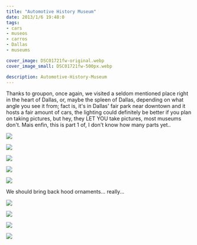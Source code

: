 ```yaml
---
title: "Automotive History Museum"
date: 2013/1/6 19:48:0
tags: 
- cars
- museos
- carros
- Dallas
- museums

cover_image: DSC01721fw-original.webp
cover_image_small: DSC01721fw-500px.webp

description: Automotive-History-Museum
---
```



Thanks to groupon, once again, we visited a seldom mentioned place right in the heart of Dallas, or, maybe the spleen of Dallas, depending on what angle you see it from; fact is, it's in Dallas' fair park near downtown and it hosts a fair amount of cars, the lighting could definitely be better if you plan on taking pictures, but hey, they LET YOU take pictures, most museums don't. Mais enfin, this is part 1 of, I don't know how many parts yet..  

[![](DSC01721fw)](DSC01721fw-original.webp)

[![](DSC01722fw)](DSC01722fw-original.webp)

  

[![](DSC01723fw)](DSC01723fw-original.webp)

  

[![](DSC01724fw)](DSC01724fw-original.webp)

  

[![](DSC01731fw)](DSC01731fw-original.webp)

We should bring back hood ornaments... really...  

[![](DSC01735fw)](DSC01735fw-original.webp)

  

[![](DSC01808fw)](DSC01808fw-original.webp)

  

[![](DSC01809fw)](DSC01809fw-original.webp)

  

[![](DSC01811fw)](DSC01811fw-original.webp)
